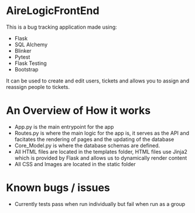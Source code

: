 # AireLogicFrontEnd

This is a bug tracking application made using:
<ul>
<li>Flask</li>
<li>SQL Alchemy</li>
<li>Blinker</li>
<li>Pytest</li>
<li>Flask Testing</li>
<li>Bootstrap</li>
</ul>

It can be used to create and edit users, tickets and allows you to assign and reassign people to tickets.

<h1>An Overview of How it works</h1>
<ul>
<li>App.py is the main entrypoint for the app</li>
<li>Routes.py is where the main logic for the app is, it serves as the API and facitates the rendering of pages and the updating of the database</li>
<li>Core_Model.py is where the database schemas are defined.</li>
<li>All HTML files are located in the templates folder, HTML files use Jinja2 which is provided by Flask and allows us to dynamically render content</li>
<li>All CSS and Images are located in the static folder</li>
</ul>

<h1>Known bugs / issues</h1>
<ul>
<li>Currently tests pass when run individually but fail when run as a group</li>
</ul>
